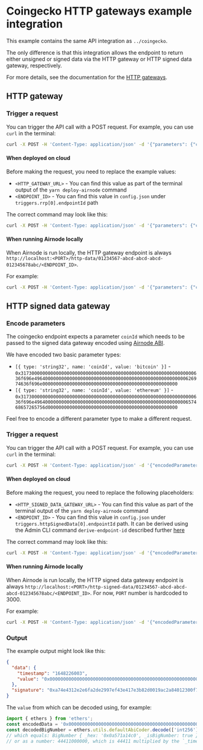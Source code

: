 # Coingecko HTTP gateways example integration

This example contains the same API integration as `../coingecko`.

The only difference is that this integration allows the endpoint to return either unsigned or signed data via the HTTP
gateway or HTTP signed data gateway, respectively.

For more details, see the documentation for the
[HTTP gateways](https://docs.api3.org/reference/airnode/latest/understand/http-gateways.html).

## HTTP gateway

### Trigger a request

You can trigger the API call with a POST request. For example, you can use `curl` in the terminal:

```sh
curl -X POST -H 'Content-Type: application/json' -d '{"parameters": {"coinId": "bitcoin"}}' '<HTTP_GATEWAY_URL>/<ENDPOINT_ID>'
```

#### When deployed on cloud

Before making the request, you need to replace the example values:

- `<HTTP_GATEWAY_URL>` - You can find this value as part of the terminal output of the `yarn deploy-airnode` command
- `<ENDPOINT_ID>` - You can find this value in `config.json` under `triggers.rrp[0].endpointId` path

The correct command may look like this:

```sh
curl -X POST -H 'Content-Type: application/json' -d '{"parameters": {"coinId": "bitcoin"}}' 'https://x9sidy9ln0.execute-api.us-east-1.amazonaws.com/v1/d6ed7e8b-40fa-1392-3e4a-37e225ccda20/0xfb87102cdabadf905321521ba0b3cbf74ad09c5d400ac2eccdbef8d6143e78c4'
```

#### When running Airnode locally

When Airnode is run locally, the HTTP gateway endpoint is always
`http://localhost:<PORT>/http-data/01234567-abcd-abcd-abcd-012345678abc/<ENDPOINT_ID>`.

For example:

```sh
curl -X POST -H 'Content-Type: application/json' -d '{"parameters": {"coinId": "bitcoin"}}' 'http://localhost:3000/http-data/01234567-abcd-abcd-abcd-012345678abc/0xfb87102cdabadf905321521ba0b3cbf74ad09c5d400ac2eccdbef8d6143e78c4'
```

## HTTP signed data gateway

### Encode parameters

The coingecko endpoint expects a parameter `coinId` which needs to be passed to the signed data gateway encoded using
[Airnode ABI](https://docs.api3.org/reference/airnode/latest/specifications/airnode-abi.html).

We have encoded two basic parameter types:

- `[{ type: 'string32', name: 'coinId', value: 'bitcoin' }]` -
  `0x3173000000000000000000000000000000000000000000000000000000000000636f696e49640000000000000000000000000000000000000000000000000000626974636f696e00000000000000000000000000000000000000000000000000`
- `[{ type: 'string32', name: 'coinId', value: 'ethereum' }]` -
  `0x3173000000000000000000000000000000000000000000000000000000000000636f696e49640000000000000000000000000000000000000000000000000000657468657265756d000000000000000000000000000000000000000000000000`

Feel free to encode a different parameter type to make a different request.

### Trigger a request

You can trigger the API call with a POST request. For example, you can use `curl` in the terminal:

```sh
curl -X POST -H 'Content-Type: application/json' -d '{"encodedParameters": "0x3173000000000000000000000000000000000000000000000000000000000000636f696e49640000000000000000000000000000000000000000000000000000626974636f696e00000000000000000000000000000000000000000000000000"}' '<HTTP_SIGNED_DATA_GATEWAY_URL>/<ENDPOINT_ID>'
```

#### When deployed on cloud

Before making the request, you need to replace the following placeholders:

- `<HTTP_SIGNED_DATA_GATEWAY_URL>` - You can find this value as part of the terminal output of the `yarn deploy-airnode`
  command
- `<ENDPOINT_ID>` - You can find this value in `config.json` under `triggers.httpSignedData[0].endpointId` path. It can
  be derived using the Admin CLI command `derive-endpoint-id` described further
  [here](https://docs.api3.org/reference/airnode/latest/packages/admin-cli.html#derive-endpoint-id)

The correct command may look like this:

```sh
curl -X POST -H 'Content-Type: application/json' -d '{"encodedParameters": "0x3173000000000000000000000000000000000000000000000000000000000000636f696e49640000000000000000000000000000000000000000000000000000626974636f696e00000000000000000000000000000000000000000000000000"}' 'https://am6ncplkx4.execute-api.us-east-1.amazonaws.com/v1/d6ed7e8b-40fa-1392-3e4a-37e225ccda20/0xfb87102cdabadf905321521ba0b3cbf74ad09c5d400ac2eccdbef8d6143e78c4'
```

#### When running Airnode locally

When Airnode is run locally, the HTTP signed data gateway endpoint is always
`http://localhost:<PORT>/http-signed-data/01234567-abcd-abcd-abcd-012345678abc/<ENDPOINT_ID>`. For now, `PORT` number is
hardcoded to 3000.

For example:

```sh
curl -X POST -H 'Content-Type: application/json' -d '{"encodedParameters": "0x3173000000000000000000000000000000000000000000000000000000000000636f696e49640000000000000000000000000000000000000000000000000000626974636f696e00000000000000000000000000000000000000000000000000"}' 'http://localhost:3000/http-signed-data/01234567-abcd-abcd-abcd-012345678abc/0xfb87102cdabadf905321521ba0b3cbf74ad09c5d400ac2eccdbef8d6143e78c4'
```

### Output

The example output might look like this:

```json
{
  "data": {
    "timestamp": "1648226003",
    "value": "0x0000000000000000000000000000000000000000000000000000000a571a14c0"
  },
  "signature": "0xa74e4312e2e6fa2de2997ef43e417e3b82d0019ac2a84012300f706f8b213e0d6e1ae9301052ec25b71addae1b1bceb4617779abfc6acd5a951e20a0aaabe6f61b"
}
```

The `value` from which can be decoded using, for example:

```ts
import { ethers } from 'ethers';
const encodedData = '0x0000000000000000000000000000000000000000000000000000000a571a14c0';
const decodedBigNumber = ethers.utils.defaultAbiCoder.decode(['int256'], encodedData)[0];
// which equals: BigNumber { _hex: '0x0a571a14c0', _isBigNumber: true }
// or as a number: 44411000000, which is 44411 multiplied by the `_times` reserved parameter value of 1000000
```
